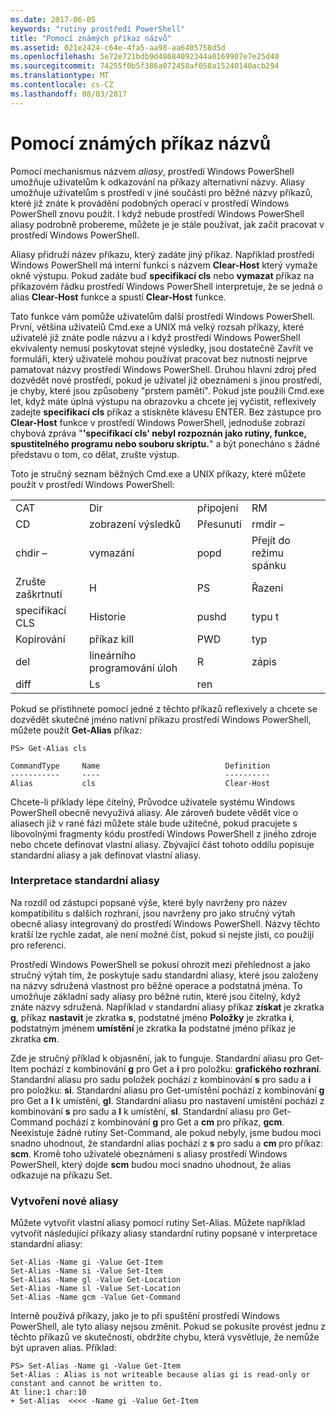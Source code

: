 ```yaml
---
ms.date: 2017-06-05
keywords: "rutiny prostředí PowerShell"
title: "Pomocí známých příkaz názvů"
ms.assetid: 021e2424-c64e-4fa5-aa98-aa6405758d5d
ms.openlocfilehash: 5e72e721bdb9d48684092344a0169907e7e25d40
ms.sourcegitcommit: 74255f0b5f386a072458af058a15240140acb294
ms.translationtype: MT
ms.contentlocale: cs-CZ
ms.lasthandoff: 08/03/2017
---
```

# <a name="using-familiar-command-names"></a>Pomocí známých příkaz názvů
Pomocí mechanismus názvem *aliasy*, prostředí Windows PowerShell umožňuje uživatelům k odkazování na příkazy alternativní názvy. Aliasy umožňuje uživatelům s prostředí v jiné součásti pro běžné názvy příkazů, které již znáte k provádění podobných operací v prostředí Windows PowerShell znovu použít. I když nebude prostředí Windows PowerShell aliasy podrobně probereme, můžete je je stále používat, jak začít pracovat v prostředí Windows PowerShell.

Aliasy přidruží název příkazu, který zadáte jiný příkaz. Například prostředí Windows PowerShell má interní funkci s názvem **Clear-Host** který vymaže okně výstupu. Pokud zadáte buď **specifikací cls** nebo **vymazat** příkaz na příkazovém řádku prostředí Windows PowerShell interpretuje, že se jedná o alias **Clear-Host** funkce a spustí  **Clear-Host** funkce.

Tato funkce vám pomůže uživatelům další prostředí Windows PowerShell. První, většina uživatelů Cmd.exe a UNIX má velký rozsah příkazy, které uživatelé již znáte podle názvu a i když prostředí Windows PowerShell ekvivalenty nemusí poskytovat stejné výsledky, jsou dostatečně Zavřít ve formuláři, který uživatelé mohou používat pracovat bez nutnosti nejprve pamatovat názvy prostředí Windows PowerShell. Druhou hlavní zdroj před dozvědět nové prostředí, pokud je uživatel již obeznámeni s jinou prostředí, je chyby, které jsou způsobeny "prstem paměti". Pokud jste použili Cmd.exe let, když máte úplná výstupu na obrazovku a chcete jej vyčistit, reflexively zadejte **specifikací cls** příkaz a stiskněte klávesu ENTER. Bez zástupce pro **Clear-Host** funkce v prostředí Windows PowerShell, jednoduše zobrazí chybová zpráva "**'specifikací cls' nebyl rozpoznán jako rutiny, funkce, spustitelného programu nebo souboru skriptu.**" a být ponecháno s žádné představu o tom, co dělat, zrušte výstup.

Toto je stručný seznam běžných Cmd.exe a UNIX příkazy, které můžete použít v prostředí Windows PowerShell:

|||||
|-|-|-|-|
|CAT|Dir|připojení|RM|
|CD|zobrazení výsledků|Přesunutí|rmdir –|
|chdir –|vymazání|popd|Přejít do režimu spánku|
|Zrušte zaškrtnutí|H|PS|Řazení|
|specifikací CLS|Historie|pushd|typu t|
|Kopírování|příkaz kill|PWD|typ|
|del|lineárního programování úloh|R|zápis|
|diff|Ls|ren||

Pokud se přistihnete pomocí jedné z těchto příkazů reflexively a chcete se dozvědět skutečné jméno nativní příkazu prostředí Windows PowerShell, můžete použít **Get-Alias** příkaz:

```
PS> Get-Alias cls

CommandType     Name                            Definition
-----------     ----                            ----------
Alias           cls                             Clear-Host
```

Chcete-li příklady lépe čitelný, Průvodce uživatele systému Windows PowerShell obecně nevyužívá aliasy. Ale zároveň budete vědět více o aliasech již v rané fázi můžete stále bude užitečné, pokud pracujete s libovolnými fragmenty kódu prostředí Windows PowerShell z jiného zdroje nebo chcete definovat vlastní aliasy. Zbývající část tohoto oddílu popisuje standardní aliasy a jak definovat vlastní aliasy.

### <a name="interpreting-standard-aliases"></a>Interpretace standardní aliasy
Na rozdíl od zástupci popsané výše, které byly navrženy pro název kompatibilitu s dalších rozhraní, jsou navrženy pro jako stručný výtah obecně aliasy integrovaný do prostředí Windows PowerShell. Názvy těchto kratší lze rychle zadat, ale není možné číst, pokud si nejste jisti, co použijí pro referenci.

Prostředí Windows PowerShell se pokusí ohrozit mezi přehlednost a jako stručný výtah tím, že poskytuje sadu standardní aliasy, které jsou založeny na názvy sdružená vlastnost pro běžné operace a podstatná jména. To umožňuje základní sady aliasy pro běžné rutin, které jsou čitelný, když znáte názvy sdružená. Například v standardní aliasy příkaz **získat** je zkratka **g**, příkaz **nastavit** je zkratka **s**, podstatné jméno **Položky** je zkratka **i**, podstatným jménem **umístění** je zkratka **l**a podstatné jméno příkaz je zkratka **cm**.

Zde je stručný příklad k objasnění, jak to funguje. Standardní aliasu pro Get-Item pochází z kombinování **g** pro Get a **i** pro položku: **grafického rozhraní**. Standardní aliasu pro sadu položek pochází z kombinování **s** pro sadu a **i** pro položku: **si**. Standardní aliasu pro Get-umístění pochází z kombinování **g** pro Get a **l** k umístění, **gl**. Standardní aliasu pro nastavení umístění pochází z kombinování **s** pro sadu a **l** k umístění, **sl**. Standardní aliasu pro Get-Command pochází z kombinování **g** pro Get a **cm** pro příkaz, **gcm**. Neexistuje žádné rutiny Set-Command, ale pokud nebyly, jsme budou moci snadno uhodnout, že standardní alias pochází z **s** pro sadu a **cm** pro příkaz: **scm**. Kromě toho uživatelé obeznámeni s aliasy prostředí Windows PowerShell, který dojde **scm** budou moci snadno uhodnout, že alias odkazuje na příkazu Set.

### <a name="creating-new-aliases"></a>Vytvoření nové aliasy
Můžete vytvořit vlastní aliasy pomocí rutiny Set-Alias. Můžete například vytvořit následující příkazy aliasy standardní rutiny popsané v interpretace standardní aliasy:

```
Set-Alias -Name gi -Value Get-Item
Set-Alias -Name si -Value Set-Item
Set-Alias -Name gl -Value Get-Location
Set-Alias -Name sl -Value Set-Location
Set-Alias -Name gcm -Value Get-Command
```

Interně používá příkazy, jako je to při spuštění prostředí Windows PowerShell, ale tyto aliasy nejsou změnit. Pokud se pokusíte provést jednu z těchto příkazů ve skutečnosti, obdržíte chybu, která vysvětluje, že nemůže být upraven alias. Příklad:

```
PS> Set-Alias -Name gi -Value Get-Item
Set-Alias : Alias is not writeable because alias gi is read-only or constant and cannot be written to.
At line:1 char:10
+ Set-Alias  <<<< -Name gi -Value Get-Item
```

